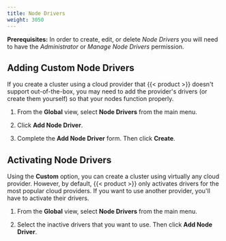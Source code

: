 ```yaml
---
title: Node Drivers
weight: 3050
---
```


**Prerequisites:** In order to create, edit, or delete _Node Drivers_ you will need to have the _Administrator_ or _Manage Node Drivers_ permission.

## Adding Custom Node Drivers

If you create a cluster using a cloud provider that {{< product >}} doesn't support out-of-the-box, you may need to add the provider's drivers (or create them yourself) so that your nodes function properly.

1.	From the **Global** view, select **Node Drivers** from the main menu.

2.	Click **Add Node Driver**.

3.	Complete the **Add Node Driver** form. Then click **Create**.

## Activating Node Drivers

Using the **Custom** option, you can create a cluster using virtually any cloud provider. However, by default, {{< product >}} only activates drivers for the most popular cloud providers. If you want to use another provider, you'll have to activate their drivers.

1.	From the **Global** view, select **Node Drivers** from the main menu.

2.	Select the inactive drivers that you want to use. Then click **Add Node Driver**.

